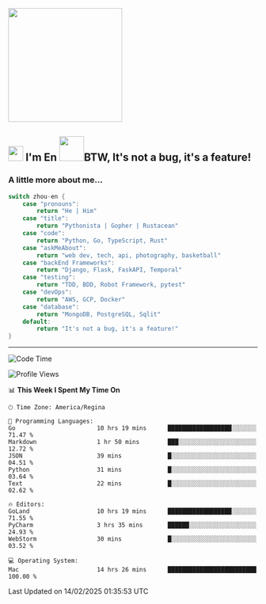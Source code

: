 <img align='center' src="https://media.giphy.com/media/GP1TJJSV4Ys1r64q2A/giphy.gif" width="230">

<h2><img src="https://emojis.slackmojis.com/emojis/images/1531849430/4246/blob-sunglasses.gif?1531849430" width="30"/> I'm En <img src="https://media.giphy.com/media/12oufCB0MyZ1Go/giphy.gif" width="50">BTW, It's not a bug, it's a feature!</h2>


<!-- <img align='right' src="https://media.giphy.com/media/M9gbBd9nbDrOTu1Mqx/giphy.gif" width="230"> -->


### A little more about me... 
<!--
```javascript
const zhou-en = {
    pronouns: "He" | "Him",
    title: "Pythonista" | "Gopher" | "Rustacean",
    code: ["Python", "Go", "Rust", "TypeScript"],
    askMeAbout: ["web dev", "tech", "app dev", "photography"],
    technologies: {
        backEnd: {
            python: ["Django", "Flask", "FaskAPI"],
            go: []
        },
        scraping: ["selenium", "scrapy", "spider"],
        testing: ["Robot Framework"],
        devOps: ["AWS", "Docker", "GCP", "Nginx"],
        databases: ["mongo", "postgresql", "sqlite"],
        misc: ["Firebase", "Heroku"]
    },
    architecture: ["Event Driven Architecture", "Microservices"],
    currentFocus: ["Temporal", "Rust"],
    funFact: "It's not a bug, it's a feature!"
};
```
  -->

```go
switch zhou-en {
    case "pronouns":
        return "He | Him"
    case "title":
        return "Pythonista | Gopher | Rustacean"
    case "code":
        return "Python, Go, TypeScript, Rust"
    case "askMeAbout":
        return "web dev, tech, api, photography, basketball"
    case "backEnd Frameworks":
        return "Django, Flask, FaskAPI, Temporal"
    case "testing":
        return "TDD, BDD, Robot Framework, pytest"
    case "devOps":
        return "AWS, GCP, Docker"
    case "database":
        return "MongoDB, PostgreSQL, Sqlit"
    default:
        return "It's not a bug, it's a feature!"
}
```




---
<!--START_SECTION:waka-->
![Code Time](http://img.shields.io/badge/Code%20Time-2%2C060%20hrs%2023%20mins-blue)

![Profile Views](http://img.shields.io/badge/Profile%20Views-0-blue)

📊 **This Week I Spent My Time On** 

```text
🕑︎ Time Zone: America/Regina

💬 Programming Languages: 
Go                       10 hrs 19 mins      ██████████████████░░░░░░░   71.47 % 
Markdown                 1 hr 50 mins        ███░░░░░░░░░░░░░░░░░░░░░░   12.72 % 
JSON                     39 mins             █░░░░░░░░░░░░░░░░░░░░░░░░   04.51 % 
Python                   31 mins             █░░░░░░░░░░░░░░░░░░░░░░░░   03.64 % 
Text                     22 mins             █░░░░░░░░░░░░░░░░░░░░░░░░   02.62 % 

🔥 Editors: 
GoLand                   10 hrs 19 mins      ██████████████████░░░░░░░   71.55 % 
PyCharm                  3 hrs 35 mins       ██████░░░░░░░░░░░░░░░░░░░   24.93 % 
WebStorm                 30 mins             █░░░░░░░░░░░░░░░░░░░░░░░░   03.52 % 

💻 Operating System: 
Mac                      14 hrs 26 mins      █████████████████████████   100.00 % 
```


 Last Updated on 14/02/2025 01:35:53 UTC
<!--END_SECTION:waka-->
